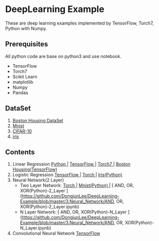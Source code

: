 # DeepLearning Example

These are deep learning examples implemented by TensorFlow, Torch7, Python with Numpy. 


## Prerequisites

All python code are base on python3 and use notebook. 

- TensorFlow
- Torch7
- Scikit Learn
- matplotlib
- Numpy
- Pandas

## DataSet

1. [Boston Housing DataSet](https://archive.ics.uci.edu/ml/datasets/Housing)
2. [Mnist](http://yann.lecun.com/exdb/mnist/)
3. [CIFAR-10](https://www.cs.toronto.edu/~kriz/cifar.html)
4. [iris](http://archive.ics.uci.edu/ml/datasets/Iris)

## Contents

1. Linear Regression
	[ Python ](https://github.com/DongjunLee/DeepLearning-Example/blob/master/1.Linear_Regression/Python.ipynb)
	|
	[ TensorFlow ](https://github.com/DongjunLee/DeepLearning-Example/blob/master/1.Linear_Regression/TensorFlow.ipynb) 
	|
	[ Torch7 ](https://github.com/DongjunLee/DeepLearning-Example/blob/master/1.Linear_Regression/Torch.ipynb)
	|
	[ Boston Housing(TensorFlow) ](https://github.com/DongjunLee/DeepLearning-Example/blob/master/1.Linear_Regression/Exercise-Boston_Housing_Problem(TensorFlow).ipynb)
2. Logistic Regression
	[ TensorFlow ](https://github.com/DongjunLee/DeepLearning-Example/blob/master/2.Logistic_Regression/TensorFlow.ipynb) 
	|
	[ Torch ](https://github.com/DongjunLee/DeepLearning-Example/blob/master/2.Logistic_Regression/Torch.ipynb) 
	|
	[ Iris(Python) ](https://github.com/DongjunLee/DeepLearning-Example/blob/master/2.Logistic_Regression/Iris(Python).ipynb) 
3. Neural Network(2 Layer)
	- Two Layer Network:
	[ Torch ](https://github.com/DongjunLee/DeepLearning-Example/blob/master/3.Neural_Network/Torch.ipynb)
	|
	[ Mnist(Python) ](https://github.com/DongjunLee/DeepLearning-Example/blob/master/3.Neural_Network/Mnist(Python).ipynb) 
	|
	[ AND, OR, XOR(Python)-2_Layer ](https://github.com/DongjunLee/DeepLearning-Example/blob/master/3.Neural_Network/AND, OR, XOR(Python)-2_Layer.ipynb) 
	- N Layer Network:
	[ AND, OR, XOR(Python)-N_Layer ](https://github.com/DongjunLee/DeepLearning-Example/blob/master/3.Neural_Network/AND, OR, XOR(Python)-N_Layer.ipynb) 
4. Convolutional Neural Network
	[ TensorFlow ](https://github.com/DongjunLee/DeepLearning-Example/blob/master/4.Convolution_Network/TensorFlow.ipynb) 

